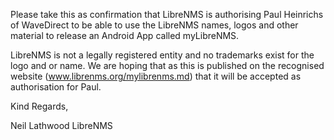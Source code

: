 Please take this as confirmation that LibreNMS is authorising Paul Heinrichs of WaveDirect to be able to use the LibreNMS names, logos and other material to release an Android App called myLibreNMS.

LibreNMS is not a legally registered entity and no trademarks exist for the logo and or name. We are hoping that as this is published on the recognised website (www.librenms.org/mylibrenms.md) that it will be accepted as authorisation for Paul.

Kind Regards,

Neil Lathwood
LibreNMS
